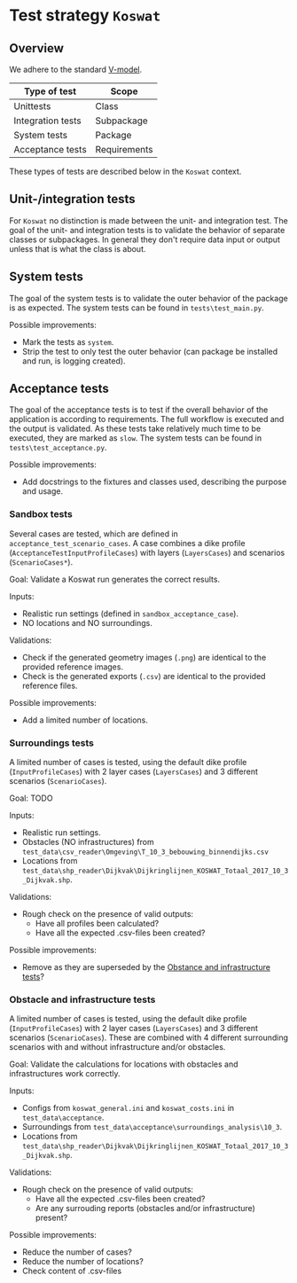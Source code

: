 # Test strategy `Koswat`

## Overview
We adhere to the standard [V-model](#https://en.wikipedia.org/wiki/V-model_(software_development)).

| Type of test      | Scope         |
|-------------------|---------------|
| Unittests         | Class         |
| Integration tests | Subpackage    |
| System tests      | Package       |
| Acceptance tests  | Requirements  |

These types of tests are described below in the `Koswat` context.

## Unit-/integration tests
For `Koswat` no distinction is made between the unit- and integration test.
The goal of the unit- and integration tests is to validate the behavior of separate classes or subpackages.
In general they don't require data input or output unless that is what the class is about.

## System tests
The goal of the system tests is to validate the outer behavior of the package is as expected.
The system tests can be found in `tests\test_main.py`.

Possible improvements:
- Mark the tests as `system`.
- Strip the test to only test the outer behavior (can package be installed and run, is logging created).

## Acceptance tests
The goal of the acceptance tests is to test if the overall behavior of the application is according to requirements.
The full workflow is executed and the output is validated.
As these tests take relatively much time to be executed, they are marked as `slow`.
The system tests can be found in `tests\test_acceptance.py`.

Possible improvements:
- Add docstrings to the fixtures and classes used, describing the purpose and usage.

### Sandbox tests
Several cases are tested, which are defined in `acceptance_test_scenario_cases`.
A case combines a dike profile (`AcceptanceTestInputProfileCases`) with layers (`LayersCases`) and scenarios (`ScenarioCases*`).

Goal: Validate a Koswat run generates the correct results.

Inputs:
- Realistic run settings (defined in `sandbox_acceptance_case`).
- NO locations and NO surroundings.

Validations:
- Check if the generated geometry images (`.png`) are identical to the provided reference images.
- Check is the generated exports (`.csv`) are identical to the provided reference files.

Possible improvements:
- Add a limited number of locations.

### Surroundings tests
A limited number of cases is tested, using the default dike profile (`InputProfileCases`) with 2 layer cases (`LayersCases`) and 3 different scenarios (`ScenarioCases`).

Goal: TODO

Inputs:
- Realistic run settings.
- Obstacles (NO infrastructures) from `test_data\csv_reader\Omgeving\T_10_3_bebouwing_binnendijks.csv`
- Locations from `test_data\shp_reader\Dijkvak\Dijkringlijnen_KOSWAT_Totaal_2017_10_3_Dijkvak.shp`.

Validations:
- Rough check on the presence of valid outputs:
  - Have all profiles been calculated?
  - Have all the expected .csv-files been created?

Possible improvements:
- Remove as they are superseded by the [Obstance and infrastructure tests](#Obstance-and-infrastructure-tests)?

### Obstacle and infrastructure tests
A limited number of cases is tested, using the default dike profile (`InputProfileCases`) with 2 layer cases (`LayersCases`) and 3 different scenarios (`ScenarioCases`). These are combined with 4 different surrounding scenarios with and without infrastructure and/or obstacles.

Goal: Validate the calculations for locations with obstacles and infrastructures work correctly.

Inputs:
- Configs from `koswat_general.ini` and `koswat_costs.ini` in `test_data\acceptance`.
- Surroundings from `test_data\acceptance\surroundings_analysis\10_3`.
- Locations from `test_data\shp_reader\Dijkvak\Dijkringlijnen_KOSWAT_Totaal_2017_10_3_Dijkvak.shp`.

Validations:
- Rough check on the presence of valid outputs:
  - Have all the expected .csv-files been created?
  - Are any surrouding reports (obstacles and/or infrastructure) present?

Possible improvements:
- Reduce the number of cases?
- Reduce the number of locations?
- Check content of .csv-files
